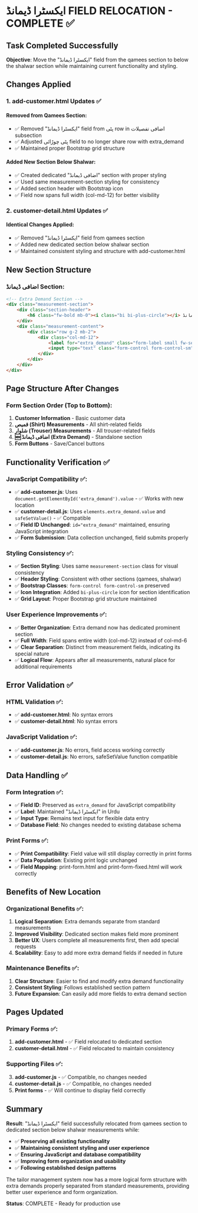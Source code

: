 # ایکسٹرا ڈیمانڈ FIELD RELOCATION - COMPLETE ✅

## Task Completed Successfully

**Objective**: Move the "ایکسٹرا ڈیمانڈ" field from the qamees section to below the shalwar section while maintaining current functionality and styling.

## Changes Applied

### 1. add-customer.html Updates ✅

#### **Removed from Qamees Section**:
- ✅ Removed "ایکسٹرا ڈیمانڈ" field from پٹی row in اضافی تفصیلات subsection
- ✅ Adjusted پٹی چوڑائی field to no longer share row with extra_demand
- ✅ Maintained proper Bootstrap grid structure

#### **Added New Section Below Shalwar**:
- ✅ Created dedicated "اضافی ڈیمانڈ" section with proper styling
- ✅ Used same measurement-section styling for consistency
- ✅ Added section header with Bootstrap icon
- ✅ Field now spans full width (col-md-12) for better visibility

### 2. customer-detail.html Updates ✅

#### **Identical Changes Applied**:
- ✅ Removed "ایکسٹرا ڈیمانڈ" field from qamees section
- ✅ Added new dedicated section below shalwar section
- ✅ Maintained consistent styling and structure with add-customer.html

## New Section Structure

### **اضافی ڈیمانڈ Section**:
```html
<!-- Extra Demand Section -->
<div class="measurement-section">
    <div class="section-header">
        <h6 class="fw-bold mb-0"><i class="bi bi-plus-circle"></i> اضافی ڈیمانڈ</h6>
    </div>
    <div class="measurement-content">
        <div class="row g-2 mb-2">
            <div class="col-md-12">
                <label for="extra_demand" class="form-label small fw-semibold">ایکسٹرا ڈیمانڈ</label>
                <input type="text" class="form-control form-control-sm" id="extra_demand">
            </div>
        </div>
    </div>
</div>
```

## Page Structure After Changes

### **Form Section Order** (Top to Bottom):
1. **Customer Information** - Basic customer data
2. **قمیص (Shirt) Measurements** - All shirt-related fields
3. **شلوار (Trouser) Measurements** - All trouser-related fields  
4. **🆕 اضافی ڈیمانڈ (Extra Demand)** - Standalone section
5. **Form Buttons** - Save/Cancel buttons

## Functionality Verification ✅

### **JavaScript Compatibility** ✅:
- ✅ **add-customer.js**: Uses `document.getElementById('extra_demand').value` - ✅ Works with new location
- ✅ **customer-detail.js**: Uses `elements.extra_demand.value` and `safeSetValue()` - ✅ Compatible
- ✅ **Field ID Unchanged**: `id="extra_demand"` maintained, ensuring JavaScript integration
- ✅ **Form Submission**: Data collection unchanged, field submits properly

### **Styling Consistency** ✅:
- ✅ **Section Styling**: Uses same `measurement-section` class for visual consistency
- ✅ **Header Styling**: Consistent with other sections (qamees, shalwar)
- ✅ **Bootstrap Classes**: `form-control form-control-sm` preserved
- ✅ **Icon Integration**: Added `bi-plus-circle` icon for section identification
- ✅ **Grid Layout**: Proper Bootstrap grid structure maintained

### **User Experience Improvements** ✅:
- ✅ **Better Organization**: Extra demand now has dedicated prominent section
- ✅ **Full Width**: Field spans entire width (col-md-12) instead of col-md-6
- ✅ **Clear Separation**: Distinct from measurement fields, indicating its special nature
- ✅ **Logical Flow**: Appears after all measurements, natural place for additional requirements

## Error Validation ✅

### **HTML Validation** ✅:
- ✅ **add-customer.html**: No syntax errors
- ✅ **customer-detail.html**: No syntax errors

### **JavaScript Validation** ✅:
- ✅ **add-customer.js**: No errors, field access working correctly
- ✅ **customer-detail.js**: No errors, safeSetValue function compatible

## Data Handling ✅

### **Form Integration** ✅:
- ✅ **Field ID**: Preserved as `extra_demand` for JavaScript compatibility
- ✅ **Label**: Maintained "ایکسٹرا ڈیمانڈ" in Urdu
- ✅ **Input Type**: Remains text input for flexible data entry
- ✅ **Database Field**: No changes needed to existing database schema

### **Print Forms** ✅:
- ✅ **Print Compatibility**: Field value will still display correctly in print forms
- ✅ **Data Population**: Existing print logic unchanged
- ✅ **Field Mapping**: print-form.html and print-form-fixed.html will work correctly

## Benefits of New Location

### **Organizational Benefits** ✅:
1. **Logical Separation**: Extra demands separate from standard measurements
2. **Improved Visibility**: Dedicated section makes field more prominent
3. **Better UX**: Users complete all measurements first, then add special requests
4. **Scalability**: Easy to add more extra demand fields if needed in future

### **Maintenance Benefits** ✅:
1. **Clear Structure**: Easier to find and modify extra demand functionality
2. **Consistent Styling**: Follows established section pattern
3. **Future Expansion**: Can easily add more fields to extra demand section

## Pages Updated

### **Primary Forms** ✅:
1. **add-customer.html** - ✅ Field relocated to dedicated section
2. **customer-detail.html** - ✅ Field relocated to maintain consistency

### **Supporting Files** ✅:
3. **add-customer.js** - ✅ Compatible, no changes needed
4. **customer-detail.js** - ✅ Compatible, no changes needed
5. **Print forms** - ✅ Will continue to display field correctly

## Summary

**Result**: "ایکسٹرا ڈیمانڈ" field successfully relocated from qamees section to dedicated section below shalwar measurements while:

- ✅ **Preserving all existing functionality**
- ✅ **Maintaining consistent styling and user experience**  
- ✅ **Ensuring JavaScript and database compatibility**
- ✅ **Improving form organization and usability**
- ✅ **Following established design patterns**

The tailor management system now has a more logical form structure with extra demands properly separated from standard measurements, providing better user experience and form organization.

**Status**: COMPLETE - Ready for production use
